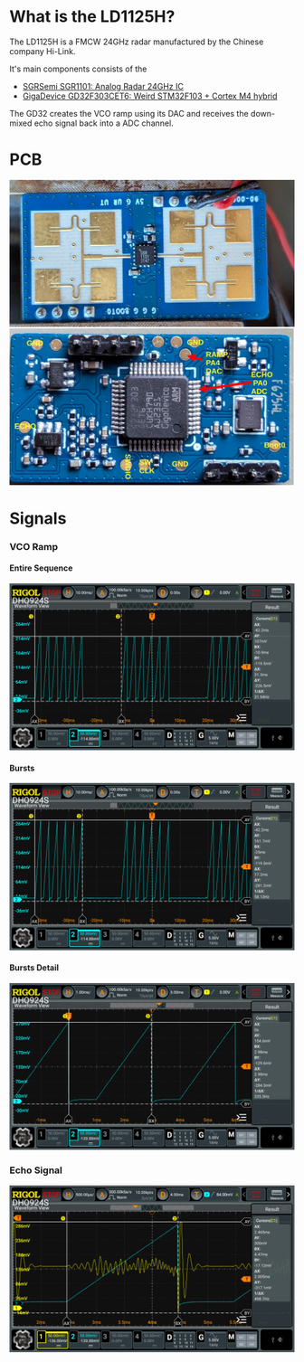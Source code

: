 # What is the LD1125H?

The LD1125H is a FMCW 24GHz radar manufactured by the Chinese company Hi-Link.

It's main components consists of the 

- [SGRSemi SGR1101: Analog Radar 24GHz IC](http://sgrsemi.com/content/?1.html)
- [GigaDevice GD32F303CET6: Weird STM32F103 + Cortex M4 hybrid](https://www.mouser.com/datasheet/2/870/GD32F303xx_Datasheet_Rev2_0-3134991.pdf)

The GD32 creates the VCO ramp using its DAC and receives the down-mixed echo signal back into a ADC channel.


# PCB
![PCB Front](./pictures/pcb_front.jpg "PCB Front")
![PCB Back](./pictures/pcb_back.jpg "PCB Back")

# Signals

### VCO Ramp

#### Entire Sequence
![Entire Radar Burst](./pictures/VCO_Ramp.png "Entire Radar Burst")

#### Bursts
![Ranging Bursts](./pictures/VCO_Ramp2.png "Ranging Bursts")

#### Bursts Detail
![Ranging Bursts Detail](./pictures/VCO_Ramp3.png "Ranging Burst Detail")

### Echo Signal

![Echo Signal](./pictures/Echo_Signal.png "Echo Signal")
